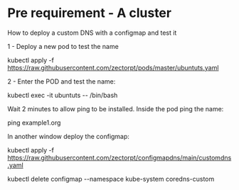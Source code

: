# Pre requirement - A cluster
How to deploy a custom DNS with a configmap and test it

1 - Deploy a new pod to test the name

kubectl apply -f https://raw.githubusercontent.com/zectorpt/pods/master/ubuntuts.yaml

2 - Enter the POD and test the name:

kubectl exec -it ubuntuts -- /bin/bash

Wait 2 minutes to allow ping to be installed. Inside the pod ping the name:

ping example1.org

In another window deploy the configmap:

kubectl apply -f https://raw.githubusercontent.com/zectorpt/configmapdns/main/customdns.yaml

kubectl delete configmap --namespace kube-system coredns-custom


